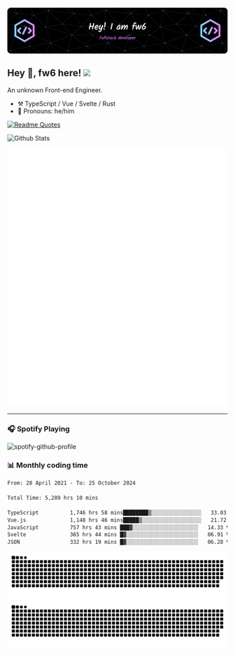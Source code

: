 ![Header](github-header-image.png)

## Hey 👋, fw6 here! <img src="https://github.githubassets.com/images/mona-whisper.gif" height="24" />


An unknown Front-end Engineer.

-   :hammer_and_pick: TypeScript / Vue / Svelte / Rust
-   :man: Pronouns: he/him


[![Readme Quotes](https://quotes-github-readme.vercel.app/api?type=horizontal&theme=algolia)](https://github.com/piyushsuthar/github-readme-quotes)



![Github Stats](https://github-readme-stats.vercel.app/api?username=fw6&bg_color=30,e96443,904e95&title_color=fff&text_color=fff)

![](https://raw.githubusercontent.com/fw6/github-stats-transparent/output/generated/overview.svg)
![](https://raw.githubusercontent.com/fw6/github-stats-transparent/output/generated/languages.svg)


---

### 🎧 Spotify Playing

<!-- ![spotify-github-profile](/img/default.svg) -->

![spotify-github-profile](https://spotify-github-profile.vercel.app/api/view.svg?uid=r6wn4hdvypv0lkzyrj0e0pjct&cover_image=true&theme=default&show_offline=true&background_color=9a10ad&interchange=true&bar_color_cover=true)



### :bar_chart: Monthly coding time 

<!--START_SECTION:waka-->

```txt
From: 28 April 2021 - To: 25 October 2024

Total Time: 5,289 hrs 10 mins

TypeScript          1,746 hrs 58 mins████████▒░░░░░░░░░░░░░░░░   33.03 %
Vue.js              1,148 hrs 46 mins█████▒░░░░░░░░░░░░░░░░░░░   21.72 %
JavaScript          757 hrs 43 mins ███▓░░░░░░░░░░░░░░░░░░░░░   14.33 %
Svelte              365 hrs 44 mins █▓░░░░░░░░░░░░░░░░░░░░░░░   06.91 %
JSON                332 hrs 19 mins █▓░░░░░░░░░░░░░░░░░░░░░░░   06.28 %
```

<!--END_SECTION:waka-->




![github contribution grid snake animation](https://raw.githubusercontent.com/platane/platane/output/github-contribution-grid-snake-dark.svg#gh-dark-mode-only)![github contribution grid snake animation](https://raw.githubusercontent.com/platane/platane/output/github-contribution-grid-snake.svg#gh-light-mode-only)
